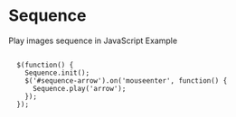 # Sequence
Play images sequence in JavaScript
Example
<code>
  <img class='loader' data-sequence-length='10' data-sequence-autoplay='Infinity' src='img/sequence/loader/1.png' alt=''/>
  <img class='arrow' data-sequence-length='6' src='img/sequence/arrow/1.png' alt=''/>
</code>

<code>
  $(function() {
    Sequence.init();
    $('#sequence-arrow').on('mouseenter', function() {
      Sequence.play('arrow');
    });
  });
</code>